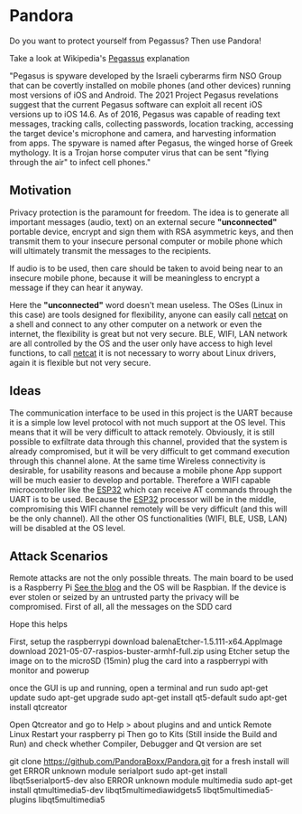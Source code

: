 # Pandora
Do you want to protect yourself from Pegassus? Then use Pandora!

Take a look at Wikipedia's [Pegassus](https://en.wikipedia.org/wiki/Pegasus_(spyware)) explanation

"Pegasus is spyware developed by the Israeli cyberarms firm NSO Group that can be covertly installed on mobile phones
(and other devices) running most versions of iOS and Android. The 2021 Project Pegasus revelations suggest that the
current Pegasus software can exploit all recent iOS versions up to iOS 14.6. As of 2016, Pegasus was capable of
reading text messages, tracking calls, collecting passwords, location tracking, accessing the target device's
microphone and camera, and harvesting information from apps. The spyware is named after Pegasus, the winged horse
of Greek mythology. It is a Trojan horse computer virus that can be sent "flying through the air" to infect cell phones."

## Motivation
Privacy protection is the paramount for freedom.
The idea is to generate all important messages (audio, text) on an external secure <b>"unconnected"</b> portable device,
encrypt and sign them with RSA asymmetric keys, and then transmit them to your insecure personal computer or mobile phone
which will ultimately transmit the messages to the recipients.

If audio is to be used, then care should be taken to avoid being near to an insecure mobile phone, because it will be
meaningless to encrypt a message if they can hear it anyway.

Here the <b>"unconnected"</b> word doesn't mean useless. The OSes (Linux in this case) are tools designed for flexibility,
anyone can easily call [netcat](https://en.wikipedia.org/wiki/Netcat) on a shell and connect to any other computer on a
network or even the internet, the flexibility is great but not very secure. BLE, WIFI, LAN network are all controlled by
the OS and the user only have access to high level functions, to call [netcat](https://en.wikipedia.org/wiki/Netcat) it
is not necessary to worry about Linux drivers, again it is flexible but not very secure.

## Ideas
The communication interface to be used in this project is the UART because it is a simple low level protocol with not much support
at the OS level. This means that it will be very difficult to attack remotely.
Obviously, it is still possible to exfiltrate data through this channel, provided that the system is already compromised, but it
will be very difficult to get command execution through this channel alone.
At the same time Wireless connectivity is desirable, for usability reasons and because a mobile phone App support will be much
easier to develop and portable.
Therefore a WIFI capable microcontroller like the [ESP32](https://www.espressif.com/en/products/socs/esp32) which can receive AT
commands through the UART is to be used.
Because the [ESP32](https://www.espressif.com/en/products/socs/esp32) processor will be in the middle, compromising this WIFI
channel remotely will be very difficult (and this will be the only channel).
All the other OS functionalities (WIFI, BLE, USB, LAN) will be disabled at the OS level.

## Attack Scenarios
Remote attacks are not the only possible threats. The main board to be used is a Raspberry Pi [See the blog](https://cybersecminds.blogspot.com/)
and the OS will be Raspbian. If the device is ever stolen or seized by an untrusted party the privacy will be compromised.
First of all, all the messages on the SDD card

Hope this helps

First, setup the raspberrypi
download balenaEtcher-1.5.111-x64.AppImage
download 2021-05-07-raspios-buster-armhf-full.zip
using Etcher setup the image on to the microSD (15min)
plug the card into a raspberrypi with monitor and powerup

once the GUI is up and running, open a terminal and run
sudo apt-get update
sudo apt-get upgrade
sudo apt-get install qt5-default
sudo apt-get install qtcreator

Open Qtcreator and go to Help > about plugins and and untick Remote Linux
Restart your raspberry pi
Then go to Kits (Still inside the Build and Run) and check whether Compiler, Debugger and Qt version are set

git clone https://github.com/PandoraBoxx/Pandora.git
for a fresh install will get ERROR unknown module serialport
sudo apt-get install libqt5serialport5-dev
also ERROR unknown module multimedia
sudo apt-get install qtmultimedia5-dev libqt5multimediawidgets5 libqt5multimedia5-plugins libqt5multimedia5


